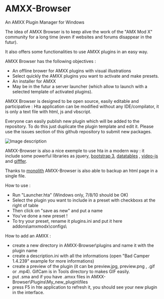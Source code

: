 # AMXX-Browser
An AMXX Plugin Manager for Windows

The idea of AMXX Browser is to keep alive the work of the "AMX Mod X" community for a long time (even if websites and forums disappear in the futur).

It also offers some functionalities to use AMXX plugins in an easy way.

AMXX Browser has the following objectives : 
- An offline brower for AMXX plugins with visual illustrations
- Select quickly the AMXX plugins you want to activate and make presets.
- An installer for AMXX
- May be in the futur a server launcher (which allow to launch with a selected template of activated plugins).

AMXX Browser is designed to be open source, easily editable and participative :
Hta application can be modified without any IDE/compilator, it is only a text file with html, js and vbscript.

Everyone can easily publish new plugin which will be added to the repository. To do this just duplicate the plugin template and edit it.
Please use the issues section of this github repository to submit new packages. 

![Image description](https://i.imgur.com/i9sHGA7.png)

AMXX-Browser is also a nice exemple to use hta in a modern way : it include some powerful libraries as jquery, [bootstrap 3](https://www.bootstrapcdn.com/legacy/bootswatch/), [datatables](https://datatables.net/) , [video-js](https://github.com/videojs/video.js) and [gifffer](https://github.com/krasimir/gifffer).

Thanks to [monolith](https://github.com/Y2Z/monolith) AMXX-Browser is also able to backup an html page in a single file.

How to use :
- Run "Launcher.hta" (Windows only, 7/8/10 should be OK)
- Select the plugin you want to include in a preset with checkboxs at the right of table
- Then click on "save as new" and put a name
- You've done a new preset ! 
- To try your preset, rename it plugins.ini and put it here addons\amxmodx\configs\ 

How to add an AMXX :
- create a new directory in AMXX-Browser\plugins and name it with the plugin name
- create a description.ini with all the informations (open "Bad Camper 1.4.239" example for more informations)
- create a preview of the plugin (it can be preview.jpg, preview.png , .gif or .mp4). GifCam is in Tools directory to makes GIF easily.
- put .sma and if you have .amxx files in AMXX-Browser\Plugins\My_new_plugin\files
- press F5 in hte application to refresh it, you should see your new plugin in the interface.


